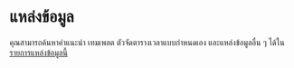 # แหล่งข้อมูล

คุณสามารถค้นหาคำแนะนำ เทมเพลต ตัวจัดตารางเวลาแบบกำหนดเอง และแหล่งข้อมูลอื่น ๆ ได้ใน[รายการแหล่งข้อมูลนี้](https://forums.ankiweb.net/t/collection-of-anki-resources/60044)